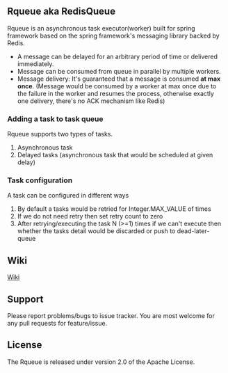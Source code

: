 Rqueue aka RedisQueue
----------------------
Rqueue is an asynchronous task executor(worker) built for spring framework based on the spring framework's messaging library backed by Redis.


* A message can be delayed for an arbitrary period of time or delivered immediately. 
* Message can be consumed from queue in parallel by multiple workers.
* Message delivery: It's guaranteed that a message is consumed **at max once**.  (Message would be consumed by a worker at max once due to the failure in the worker and resumes the process, otherwise exactly one delivery, there's no ACK mechanism like Redis)


### Adding a task to task queue
Rqueue supports two types of tasks.
1. Asynchronous task
2. Delayed tasks (asynchronous task that would be scheduled at given delay)


### Task configuration
A task can be configured in different ways
1. By default a tasks would be retried for Integer.MAX_VALUE of times
2. If we do not need retry then set retry count to zero
3. After retrying/executing the task N (>=1) times if we can't execute then whether the tasks detail would be discarded or push to dead-later-queue

## Wiki

[Wiki](https://github.com/sonus21/rqueue/wiki)

## Support
Please report problems/bugs to issue tracker. You are most welcome for any pull requests for feature/issue.

## License
The Rqueue is released under version 2.0 of the Apache License.



    

